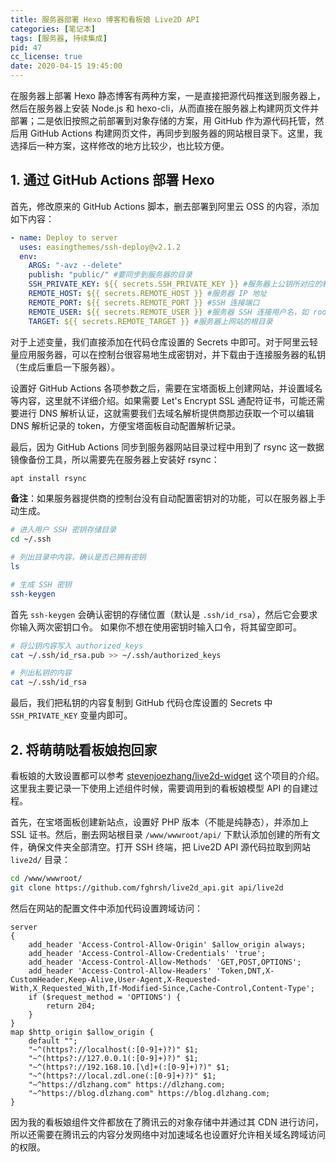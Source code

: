 ```yaml
---
title: 服务器部署 Hexo 博客和看板娘 Live2D API
categories: [笔记本]
tags: [服务器, 持续集成]
pid: 47
cc_license: true
date: 2020-04-15 19:45:00
---
```


在服务器上部署 Hexo 静态博客有两种方案，一是直接把源代码推送到服务器上，然后在服务器上安装 Node.js 和 hexo-cli，从而直接在服务器上构建网页文件并部署；二是依旧按照之前部署到对象存储的方案，用 GitHub 作为源代码托管，然后用 GitHub Actions 构建网页文件，再同步到服务器的网站根目录下。这里，我选择后一种方案，这样修改的地方比较少，也比较方便。
<!--more-->

## 1. 通过 GitHub Actions 部署 Hexo

首先，修改原来的 GitHub Actions 脚本，删去部署到阿里云 OSS 的内容，添加如下内容：

```yaml
- name: Deploy to server
  uses: easingthemes/ssh-deploy@v2.1.2
  env:
    ARGS: "-avz --delete"
    publish: "public/" #要同步到服务器的目录
    SSH_PRIVATE_KEY: ${{ secrets.SSH_PRIVATE_KEY }} #服务器上公钥所对应的私钥
    REMOTE_HOST: ${{ secrets.REMOTE_HOST }} #服务器 IP 地址
    REMOTE_PORT: ${{ secrets.REMOTE_PORT }} #SSH 连接端口
    REMOTE_USER: ${{ secrets.REMOTE_USER }} #服务器 SSH 连接用户名，如 root
    TARGET: ${{ secrets.REMOTE_TARGET }} #服务器上网站的根目录
```

对于上述变量，我们直接添加在代码仓库设置的 Secrets 中即可。对于阿里云轻量应用服务器，可以在控制台很容易地生成密钥对，并下载由于连接服务器的私钥（生成后重启一下服务器）。

设置好 GitHub Actions 各项参数之后，需要在宝塔面板上创建网站，并设置域名等内容，这里就不详细介绍。如果需要 Let's Encrypt SSL 通配符证书，可能还需要进行 DNS 解析认证，这就需要我们去域名解析提供商那边获取一个可以编辑 DNS 解析记录的 token，方便宝塔面板自动配置解析记录。

最后，因为 GitHub Actions 同步到服务器网站目录过程中用到了 rsync 这一数据镜像备份工具，所以需要先在服务器上安装好 rsync：

```bash
apt install rsync
```

**备注**：如果服务器提供商的控制台没有自动配置密钥对的功能，可以在服务器上手动生成。

```bash
# 进入用户 SSH 密钥存储目录
cd ~/.ssh

# 列出目录中内容，确认是否已拥有密钥
ls

# 生成 SSH 密钥
ssh-keygen
```

首先 `ssh-keygen` 会确认密钥的存储位置（默认是 `.ssh/id_rsa`），然后它会要求你输入两次密钥口令。 如果你不想在使用密钥时输入口令，将其留空即可。

```bash
# 将公钥内容写入 authorized_keys
cat ~/.ssh/id_rsa.pub >> ~/.ssh/authorized_keys

# 列出私钥的内容
cat ~/.ssh/id_rsa
```

最后，我们把私钥的内容复制到 GitHub 代码仓库设置的 Secrets 中 `SSH_PRIVATE_KEY` 变量内即可。

## 2. 将萌萌哒看板娘抱回家

看板娘的大致设置都可以参考 [stevenjoezhang/live2d-widget](https://github.com/stevenjoezhang/live2d-widget) 这个项目的介绍。这里我主要记录一下使用上述组件时候，需要调用到的看板娘模型 API 的自建过程。

首先，在宝塔面板创建新站点，设置好 PHP 版本（不能是纯静态），并添加上 SSL 证书。然后，删去网站根目录 `/www/wwwroot/api/` 下默认添加创建的所有文件，确保文件夹全部清空。打开 SSH 终端，把 Live2D API 源代码拉取到网站 `live2d/` 目录：

```bash
cd /www/wwwroot/
git clone https://github.com/fghrsh/live2d_api.git api/live2d
```

然后在网站的配置文件中添加代码设置跨域访问：

```nginx
server
{
    add_header 'Access-Control-Allow-Origin' $allow_origin always;
    add_header 'Access-Control-Allow-Credentials' 'true';
    add_header 'Access-Control-Allow-Methods' 'GET,POST,OPTIONS';
    add_header 'Access-Control-Allow-Headers' 'Token,DNT,X-CustomHeader,Keep-Alive,User-Agent,X-Requested-With,X_Requested_With,If-Modified-Since,Cache-Control,Content-Type';
    if ($request_method = 'OPTIONS') {
        return 204;
    }
}
map $http_origin $allow_origin {
    default "";
    "~^(https?://localhost(:[0-9]+)?)" $1;
    "~^(https?://127.0.0.1(:[0-9]+)?)" $1; 
    "~^(https?://192.168.10.[\d]+(:[0-9]+)?)" $1;
    "~^(https?://local.zdl.one(:[0-9]+)?)" $1;
    "~^https://dlzhang.com" https://dlzhang.com;
    "~^https://blog.dlzhang.com" https://blog.dlzhang.com;
}
```
因为我的看板娘组件文件都放在了腾讯云的对象存储中并通过其 CDN 进行访问，所以还需要在腾讯云的内容分发网络中对加速域名也设置好允许相关域名跨域访问的权限。